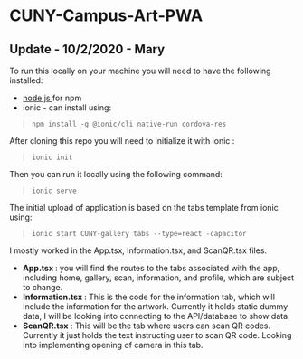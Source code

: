 # CUNY-Campus-Art-PWA

## Update - 10/2/2020 - Mary

To run this locally on your machine you will need to have the following installed:
* <a href="https://nodejs.org/en/"> node.js </a> for npm
* ionic - can install using: 

> `npm install -g @ionic/cli native-run cordova-res`

After cloning this repo you will need to initialize it with ionic : 

>`ionic init`

Then you can run it locally using the following command:
> `ionic serve`

The initial upload of application is based on the tabs template from ionic using:

> `ionic start CUNY-gallery tabs --type=react -capacitor`

I mostly worked in the App.tsx, Information.tsx, and ScanQR.tsx files. 
* <strong>App.tsx </strong> : you will find the routes to the tabs associated with the app, including home, gallery, scan, information, and profile, which are subject to change.
* <strong> Information.tsx </strong> : This is the code for the information tab, which will include the information for the artwork. Currently it holds static dummy data, I will be looking into connecting to the API/database to show data.
* <strong>ScanQR.tsx</strong> : This will be the tab where users can scan QR codes. Currently it just holds the text instructing user to scan QR code. Looking into implementing opening of camera in this tab.

